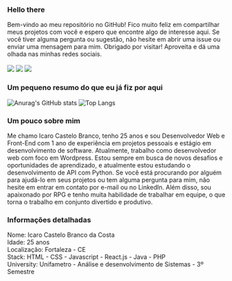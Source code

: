 ### Hello there
Bem-vindo ao meu repositório no GitHub! Fico muito feliz em compartilhar meus projetos com você e espero que encontre algo de interesse aqui. Se você tiver alguma pergunta ou sugestão, não hesite em abrir uma issue ou enviar uma mensagem para mim. Obrigado por visitar! Aproveita e dá uma olhada nas minhas redes sociais. </br></br>
[<img src="https://img.shields.io/badge/twitter-%231DA1F2.svg?&style=for-the-badge&logo=twitter&logoColor=white" />](https://twitter.com/icastelito) 
[<img src="https://img.shields.io/badge/linkedin-%230077B5.svg?&style=for-the-badge&logo=linkedin&logoColor=white" />]([https://www.linkedin.com/in/USERNAME/](https://www.linkedin.com/in/icastelob/)) 
[<img src = "https://img.shields.io/badge/instagram-%23E4405F.svg?&style=for-the-badge&logo=instagram&logoColor=white">]([https://www.instagram.com/USERNAME/](https://www.instagram.com/icastelito/)) 

### Um pequeno resumo do que eu já fiz por aqui
![Anurag's GitHub stats](https://github-readme-stats.vercel.app/api?username=icastelito&show_icons=true&theme=tokyonight)
![Top Langs](https://github-readme-stats.vercel.app/api/top-langs/?username=icastelito&layout=compact&theme=tokyonight&card_width=450)

### Um pouco sobre mim
Me chamo Icaro Castelo Branco, tenho 25 anos e sou Desenvolvedor Web e Front-End com 1 ano de experiência em projetos pessoais e estágio em desenvolvimento de software. Atualmente, trabalho como desenvolvedor web com foco em Wordpress. Estou sempre em busca de novos desafios e oportunidades de aprendizado, e atualmente estou estudando o desenvolvimento de API com Python. Se você está procurando por alguém para ajudá-lo em seus projetos ou tem alguma pergunta para mim, não hesite em entrar em contato por e-mail ou no LinkedIn. Além disso, sou apaixonado por RPG e tenho muita habilidade de trabalhar em equipe, o que torna o trabalho em conjunto divertido e produtivo. 

### Informações detalhadas
Nome: Icaro Castelo Branco da Costa </br>
Idade: 25 anos </br>
Localização: Fortaleza - CE </br>
Stack: HTML - CSS - Javascript - React.js - Java - PHP </br>
University: Unifametro - Análise e desenvolvimento de Sistemas - 3º Semestre </br>
